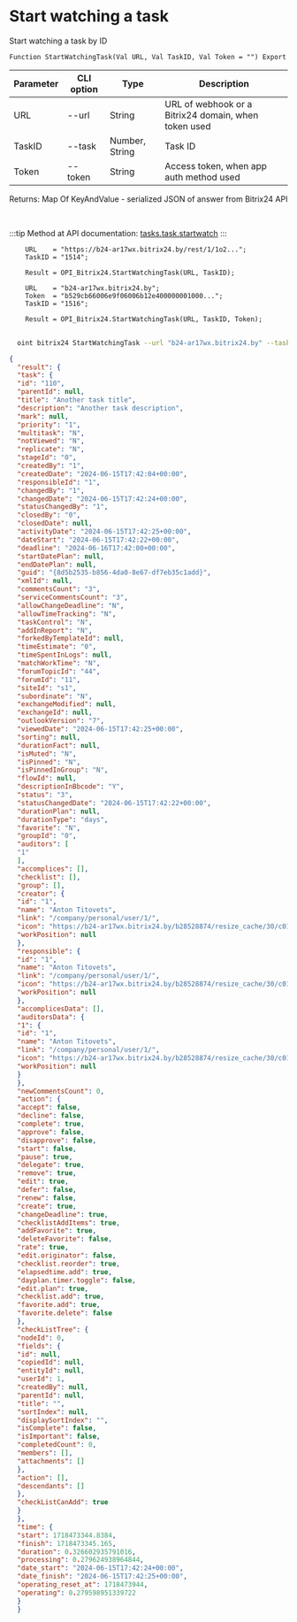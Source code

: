 ﻿---
sidebar_position: 14
---

# Start watching a task
 Start watching a task by ID



`Function StartWatchingTask(Val URL, Val TaskID, Val Token = "") Export`

  | Parameter | CLI option | Type | Description |
  |-|-|-|-|
  | URL | --url | String | URL of webhook or a Bitrix24 domain, when token used |
  | TaskID | --task | Number, String | Task ID |
  | Token | --token | String | Access token, when app auth method used |

  
  Returns:  Map Of KeyAndValue - serialized JSON of answer from Bitrix24 API

<br/>

:::tip
Method at API documentation: [tasks.task.startwatch](https://dev.1c-bitrix.ru/rest_help/tasks/task/tasks/tasks_task_startwatch.php)
:::
<br/>


```bsl title="Code example"
    URL    = "https://b24-ar17wx.bitrix24.by/rest/1/1o2...";
    TaskID = "1514";

    Result = OPI_Bitrix24.StartWatchingTask(URL, TaskID);

    URL    = "b24-ar17wx.bitrix24.by";
    Token  = "b529cb66006e9f06006b12e400000001000...";
    TaskID = "1516";

    Result = OPI_Bitrix24.StartWatchingTask(URL, TaskID, Token);
```



```sh title="CLI command example"
    
  oint bitrix24 StartWatchingTask --url "b24-ar17wx.bitrix24.by" --task "1080" --token "fe3fa966006e9f06006b12e400000001000..."

```

```json title="Result"
{
  "result": {
  "task": {
  "id": "110",
  "parentId": null,
  "title": "Another task title",
  "description": "Another task description",
  "mark": null,
  "priority": "1",
  "multitask": "N",
  "notViewed": "N",
  "replicate": "N",
  "stageId": "0",
  "createdBy": "1",
  "createdDate": "2024-06-15T17:42:04+00:00",
  "responsibleId": "1",
  "changedBy": "1",
  "changedDate": "2024-06-15T17:42:24+00:00",
  "statusChangedBy": "1",
  "closedBy": "0",
  "closedDate": null,
  "activityDate": "2024-06-15T17:42:25+00:00",
  "dateStart": "2024-06-15T17:42:22+00:00",
  "deadline": "2024-06-16T17:42:00+00:00",
  "startDatePlan": null,
  "endDatePlan": null,
  "guid": "{8d5b2535-b856-4da0-8e67-df7eb35c1add}",
  "xmlId": null,
  "commentsCount": "3",
  "serviceCommentsCount": "3",
  "allowChangeDeadline": "N",
  "allowTimeTracking": "N",
  "taskControl": "N",
  "addInReport": "N",
  "forkedByTemplateId": null,
  "timeEstimate": "0",
  "timeSpentInLogs": null,
  "matchWorkTime": "N",
  "forumTopicId": "44",
  "forumId": "11",
  "siteId": "s1",
  "subordinate": "N",
  "exchangeModified": null,
  "exchangeId": null,
  "outlookVersion": "7",
  "viewedDate": "2024-06-15T17:42:25+00:00",
  "sorting": null,
  "durationFact": null,
  "isMuted": "N",
  "isPinned": "N",
  "isPinnedInGroup": "N",
  "flowId": null,
  "descriptionInBbcode": "Y",
  "status": "3",
  "statusChangedDate": "2024-06-15T17:42:22+00:00",
  "durationPlan": null,
  "durationType": "days",
  "favorite": "N",
  "groupId": "0",
  "auditors": [
  "1"
  ],
  "accomplices": [],
  "checklist": [],
  "group": [],
  "creator": {
  "id": "1",
  "name": "Anton Titovets",
  "link": "/company/personal/user/1/",
  "icon": "https://b24-ar17wx.bitrix24.by/b28528874/resize_cache/30/c0120a8d7c10d63c83e32398d1ec4d9e/main/d7e/d7e99cf556e4ab676463dae2c00ddfbb/a7e0af6899300e3c684caeca5c334d81.jpg",
  "workPosition": null
  },
  "responsible": {
  "id": "1",
  "name": "Anton Titovets",
  "link": "/company/personal/user/1/",
  "icon": "https://b24-ar17wx.bitrix24.by/b28528874/resize_cache/30/c0120a8d7c10d63c83e32398d1ec4d9e/main/d7e/d7e99cf556e4ab676463dae2c00ddfbb/a7e0af6899300e3c684caeca5c334d81.jpg",
  "workPosition": null
  },
  "accomplicesData": [],
  "auditorsData": {
  "1": {
  "id": "1",
  "name": "Anton Titovets",
  "link": "/company/personal/user/1/",
  "icon": "https://b24-ar17wx.bitrix24.by/b28528874/resize_cache/30/c0120a8d7c10d63c83e32398d1ec4d9e/main/d7e/d7e99cf556e4ab676463dae2c00ddfbb/a7e0af6899300e3c684caeca5c334d81.jpg",
  "workPosition": null
  }
  },
  "newCommentsCount": 0,
  "action": {
  "accept": false,
  "decline": false,
  "complete": true,
  "approve": false,
  "disapprove": false,
  "start": false,
  "pause": true,
  "delegate": true,
  "remove": true,
  "edit": true,
  "defer": false,
  "renew": false,
  "create": true,
  "changeDeadline": true,
  "checklistAddItems": true,
  "addFavorite": true,
  "deleteFavorite": false,
  "rate": true,
  "edit.originator": false,
  "checklist.reorder": true,
  "elapsedtime.add": true,
  "dayplan.timer.toggle": false,
  "edit.plan": true,
  "checklist.add": true,
  "favorite.add": true,
  "favorite.delete": false
  },
  "checkListTree": {
  "nodeId": 0,
  "fields": {
  "id": null,
  "copiedId": null,
  "entityId": null,
  "userId": 1,
  "createdBy": null,
  "parentId": null,
  "title": "",
  "sortIndex": null,
  "displaySortIndex": "",
  "isComplete": false,
  "isImportant": false,
  "completedCount": 0,
  "members": [],
  "attachments": []
  },
  "action": [],
  "descendants": []
  },
  "checkListCanAdd": true
  }
  },
  "time": {
  "start": 1718473344.8384,
  "finish": 1718473345.165,
  "duration": 0.326602935791016,
  "processing": 0.279624938964844,
  "date_start": "2024-06-15T17:42:24+00:00",
  "date_finish": "2024-06-15T17:42:25+00:00",
  "operating_reset_at": 1718473944,
  "operating": 0.279598951339722
  }
  }
```
